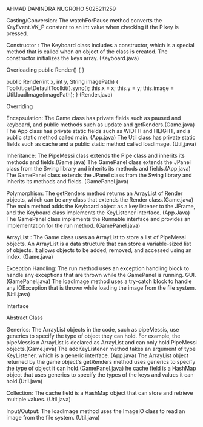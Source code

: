 AHMAD DANINDRA NUGROHO
5025211259

Casting/Conversion: The watchForPause method converts the KeyEvent.VK_P constant to an int value when checking if the P key is pressed.

Constructor : The Keyboard class includes a constructor, which is a special method that is called when an object of the class is created. The constructor initializes the keys array. (Keyboard.java)

Overloading public Render() {
}

public Render(int x, int y, String imagePath) {
    Toolkit.getDefaultToolkit().sync();
    this.x = x;
    this.y = y;
    this.image = Util.loadImage(imagePath);
} (Render.java)

Overriding

Encapsulation: The Game class has private fields such as paused and keyboard, and public methods such as update and getRenders.(Game.java)
               The App class has private static fields such as WIDTH and HEIGHT, and a public static method called main. (App.java)
               The Util class has private static fields such as cache and a public static method called loadImage. (Util,java)

Inheritance: The PipeMessi class extends the Pipe class and inherits its methods and fields.(Game.java)
             The GamePanel class extends the JPanel class from the Swing library and inherits its methods and fields.(App.java)
             The GamePanel class extends the JPanel class from the Swing library and inherits its methods and fields. (GamePanel.java)

Polymorphism: The getRenders method returns an ArrayList of Render objects, which can be any class that extends the Render class.(Game.java)
              The main method adds the Keyboard object as a key listener to the JFrame, and the Keyboard class implements the KeyListener interface.                     (App.Java)
              The GamePanel class implements the Runnable interface and provides an implementation for the run method. (GamePanel.java)

ArrayList : The Game class uses an ArrayList to store a list of PipeMessi objects. An ArrayList is a data structure that can store a variable-sized list of             objects. It allows objects to be added, removed, and accessed using an index. (Game.java)

Exception Handling: The run method uses an exception handling block to handle any exceptions that are thrown while the GamePanel is running.
                    GUI. (GamePanel.java)
                    The loadImage method uses a try-catch block to handle any IOException that is thrown while loading the image from the file system.                         (Util.java)

Interface

Abstract Class

Generics: The ArrayList objects in the code, such as pipeMessis, use generics to specify the type of object they can hold. For example, the pipeMessis   n           ArrayList is declared as ArrayList<PipeMessi> and can only hold PipeMessi objects.(Game.java)
          The addKeyListener method takes an argument of type KeyListener, which is a generic interface. (App.java)
          The ArrayList object returned by the game object's getRenders method uses generics to specify the type of object it can hold.(GamePanel.java)
          he cache field is a HashMap object that uses generics to specify the types of the keys and values it can hold.(Util.java)
  
Collection: The cache field is a HashMap object that can store and retrieve multiple values. (Util.java)
  
Input/Output: The loadImage method uses the ImageIO class to read an image from the file system. (Util.java)
